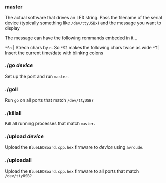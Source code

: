 ### master

The actual software that drives an LED string. Pass the filename of the serial device (typically something like `/dev/ttyUSBx`) and the message you want to display

The message can have the following commands embeded in it...


`*Sn` | Strech chars by `n`. So `*S2` makes the following chars twice as wide
`*T`| Insert the current time/date with blinking colons

### ./go _device_

Set up the port and run `master`.

### ./goll

Run `go` on all ports that match `/dev/ttyUSB?`

### ./killall

Kill all running processes that match `master`.

### ./upload _device_

Upload the `BlueLEDBoard.cpp.hex` firmware to _device_ using `avrdude`.

### ./uploadall

Upload the `BlueLEDBoard.cpp.hex` firmware to all ports that match `/dev/ttyUSB?`

